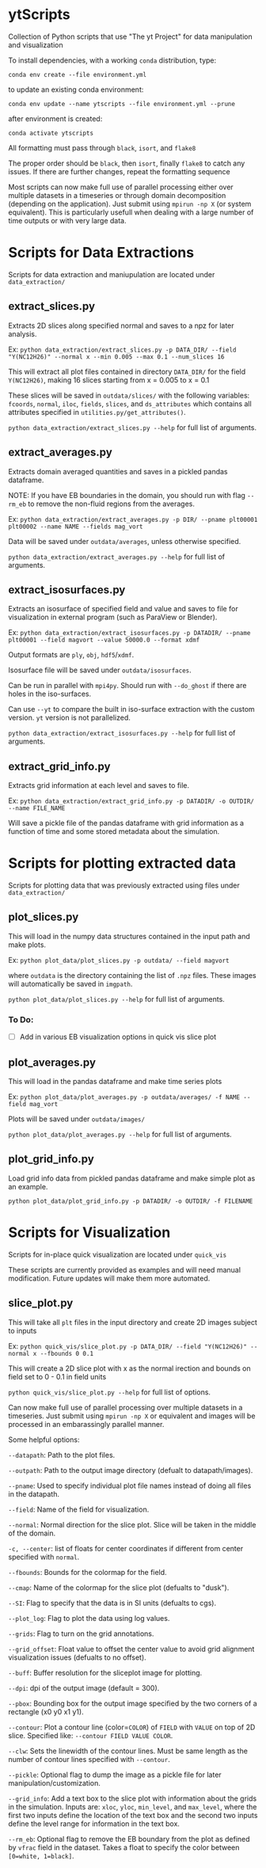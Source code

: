 # ytScripts
Collection of Python scripts that use "The yt Project" for data manipulation and visualization

To install dependencies, with a working `conda` distribution, type:

`conda env create --file environment.yml`

to update an existing conda environment:

`conda env update --name ytscripts --file environment.yml --prune`


after environment is created:

`conda activate ytscripts`

All formatting must pass through `black`, `isort`, and `flake8`

The proper order should be `black`, then `isort`, finally `flake8` to catch any issues. If there are further changes, repeat the formatting sequence

Most scripts can now make full use of parallel processing either over multiple datasets in a timeseries or through domain decomposition (depending on the application). Just submit using `mpirun -np X` (or system equivalent). This is particularly usefull when dealing with a large number of time outputs or with very large data.


# Scripts for Data Extractions
Scripts for data extraction and maniupulation are located under `data_extraction/`


## extract_slices.py
Extracts 2D slices along specified normal and saves to a npz for later analysis.

Ex: `python data_extraction/extract_slices.py -p DATA_DIR/ --field "Y(NC12H26)" --normal x --min 0.005 --max 0.1 --num_slices 16`

This will extract all plot files contained in directory `DATA_DIR/` for the field `Y(NC12H26)`, making 16 slices starting from x = 0.005 to x = 0.1

These slices will be saved in `outdata/slices/` with the following variables: `fcoords`, `normal`, `iloc`, `fields`, `slices`, and `ds_attributes` which contains all attributes specified in `utilities.py/get_attributes()`.

`python data_extraction/extract_slices.py --help` for full list of arguments.

## extract_averages.py
Extracts domain averaged quantities and saves in a pickled pandas dataframe.

NOTE: If you have EB boundaries in the domain, you should run with flag `--rm_eb` to remove the non-fluid regions from the averages.

Ex: `python data_extraction/extract_averages.py -p DIR/ --pname plt00001 plt00002 --name NAME --fields mag_vort`

Data will be saved under `outdata/averages`, unless otherwise specified.

`python data_extraction/extract_averages.py --help` for full list of arguments.


## extract_isosurfaces.py
Extracts an isosurface of specified field and value and saves to file for visualization in external program (such as ParaView or Blender).

Ex: `python data_extraction/extract_isosurfaces.py -p DATADIR/ --pname plt00001 --field magvort --value 50000.0 --format xdmf`

Output formats are `ply`, `obj`, `hdf5`/`xdmf`.

Isosurface file will be saved under `outdata/isosurfaces`.

Can be run in parallel with `mpi4py`. Should run with `--do_ghost` if there are holes in the iso-surfaces.

Can use `--yt` to compare the built in iso-surface extraction with the custom version. `yt` version is not parallelized.

`python data_extraction/extract_isosurfaces.py --help` for full list of arguments.


## extract_grid_info.py
Extracts grid information at each level and saves to file.

Ex: `python data_extraction/extract_grid_info.py -p DATADIR/ -o OUTDIR/ --name FILE_NAME`

Will save a pickle file of the pandas dataframe with grid information as a function of time and some stored metadata about the simulation.


# Scripts for plotting extracted data
Scripts for plotting data that was previously extracted using files under `data_extraction/`


## plot_slices.py
This will load in the numpy data structures contained in the input path and make plots.

Ex: `python plot_data/plot_slices.py -p outdata/ --field magvort`

where `outdata` is the directory containing the list of `.npz` files. These images will automatically be saved in `imgpath`.

`python plot_data/plot_slices.py --help` for full list of arguments.

### To Do:
- [ ] Add in various EB visualization options in quick vis slice plot


## plot_averages.py
This will load in the pandas dataframe and make time series plots

Ex: `python plot_data/plot_averages.py -p outdata/averages/ -f NAME --field mag_vort`

Plots will be saved under `outdata/images/`

`python plot_data/plot_averages.py --help` for full list of arguments.

## plot_grid_info.py
Load grid info data from pickled pandas dataframe and make simple plot as an example.

`python plot_data/plot_grid_info.py -p DATADIR/ -o OUTDIR/ -f FILENAME`



# Scripts for Visualization
Scripts for in-place quick visualization are located under `quick_vis`

These scripts are currently provided as examples and will need manual modification. Future updates will make them more automated.


## slice_plot.py
This will take all `plt` files in the input directory and create 2D images subject to inputs

Ex: `python quick_vis/slice_plot.py -p DATA_DIR/ --field "Y(NC12H26)" --normal x --fbounds 0 0.1`

This will create a 2D slice plot with x as the normal irection and bounds on field set to 0 - 0.1 in field units

`python quick_vis/slice_plot.py --help` for full list of options.

Can now make full use of parallel processing over multiple datasets in a timeseries. Just submit using `mpirun -np X` or equivalent and images will be processed in an embarassingly parallel manner.

Some helpful options:

`--datapath`: Path to the plot files.

`--outpath`: Path to the output image directory (defualt to datapath/images).

`--pname`: Used to specify individual plot file names instead of doing all files in the datapath.

`--field`: Name of the field for visualization.

`--normal`: Normal direction for the slice plot. Slice will be taken in the middle of the domain.

`-c, --center`: list of floats for center coordinates if different from center specified with `normal`.

`--fbounds`: Bounds for the colormap for the field.

`--cmap`: Name of the colormap for the slice plot (defualts to "dusk").

`--SI`: Flag to specify that the data is in SI units (defualts to cgs).

`--plot_log`: Flag to plot the data using log values.

`--grids`: Flag to turn on the grid annotations.

`--grid_offset`: Float value to offset the center value to avoid grid alignment visualization issues (defualts to no offset).

`--buff`: Buffer resolution for the sliceplot image for plotting.

`--dpi`: dpi of the output image (default = 300).

`--pbox`: Bounding box for the output image specified by the two corners of a rectangle (x0 y0 x1 y1).

`--contour`: Plot a contour line (color=`COLOR`) of `FIELD` with `VALUE` on top of 2D slice. Specified like: `--contour FIELD VALUE COLOR`.

`--clw`: Sets the linewidth of the contour lines. Must be same length as the number of contour lines specified with `--contour`.

`--pickle`: Optional flag to dump the image as a pickle file for later manipulation/customization.

`--grid_info`: Add a text box to the slice plot with information about the grids in the simulation. Inputs are: `xloc`, `yloc`, `min_level`, and `max_level`, where the first two inputs define the location of the text box and the second two inputs define the level range for information in the text box.

`--rm_eb`: Optional flag to remove the EB boundary from the plot as defined by `vfrac` field in the dataset. Takes a float to specify the color between `[0=white, 1=black]`.
